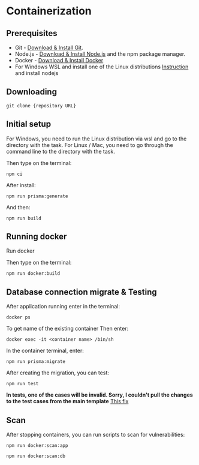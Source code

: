 # Containerization

## Prerequisites

- Git - [Download & Install Git](https://git-scm.com/downloads).
- Node.js - [Download & Install Node.js](https://nodejs.org/en/download/) and the npm package manager.
- Docker - [Download & Install Docker](https://www.docker.com/products/docker-desktop/)
- For Windows WSL and install one of the Linux distributions [Instruction](https://docs.microsoft.com/en-en/windows/wsl/install) and install nodejs

## Downloading

```
git clone {repository URL}
```

## Initial setup

For Windows, you need to run the Linux distribution via wsl and go to the directory with the task.
For Linux / Mac, you need to go through the command line to the directory with the task.

Then type on the terminal:

```
npm ci
```

After install: 

```
npm run prisma:generate
```

And then:

```
npm run build
```

## Running docker

Run docker

Then type on the terminal:

```
npm run docker:build
```

## Database connection migrate & Testing

After application running enter in the terminal:

```
docker ps
```

To get name of the existing container
Then enter:

```
docker exec -it <container name> /bin/sh
```

In the container terminal, enter:

```
npm run prisma:migrate
```

After creating the migration, you can test:

```
npm run test
```

**In tests, one of the cases will be invalid. Sorry, I couldn't pull the changes to the test cases from the main template**
[This fix](https://github.com/rolling-scopes-school/nodejs-course-template/commit/8472c46bdf94be7ce2fb7a9667cdb8e65e3ef3d5)

## Scan

After stopping containers, you can run scripts to scan for vulnerabilities:

```
npm run docker:scan:app
```

```
npm run docker:scan:db
```